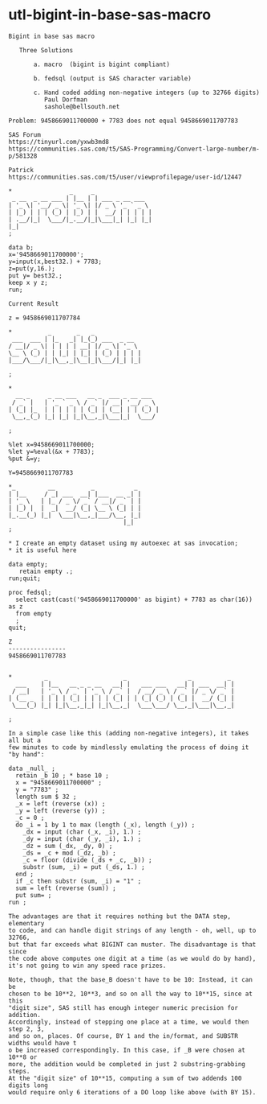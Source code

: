 # utl-bigint-in-base-sas-macro
    Bigint in base sas macro                                                                                         
                                                                                                                     
       Three Solutions                                                                                               
                                                                                                                     
           a. macro  (bigint is bigint compliant)                                                                    
                                                                                                                     
           b. fedsql (output is SAS character variable)                                                              
                                                                                                                     
           c. Hand coded adding non-negative integers (up to 32766 digits)                                           
              Paul Dorfman                                                                                           
              sashole@bellsouth.net                                                                                  
                                                                                                                     
    Problem: 9458669011700000 + 7783 does not equal 9458669011707783                                                 
                                                                                                                     
    SAS Forum                                                                                                        
    https://tinyurl.com/yxwb3md8                                                                                     
    https://communities.sas.com/t5/SAS-Programming/Convert-large-number/m-p/581328                                   
                                                                                                                     
    Patrick                                                                                                          
    https://communities.sas.com/t5/user/viewprofilepage/user-id/12447                                                
                                                                                                                     
    *                _     _                                                                                         
     _ __  _ __ ___ | |__ | | ___ _ __ ___                                                                           
    | '_ \| '__/ _ \| '_ \| |/ _ \ '_ ` _ \                                                                          
    | |_) | | | (_) | |_) | |  __/ | | | | |                                                                         
    | .__/|_|  \___/|_.__/|_|\___|_| |_| |_|                                                                         
    |_|                                                                                                              
    ;                                                                                                                
                                                                                                                     
    data b;                                                                                                          
    x='9458669011700000';                                                                                            
    y=input(x,best32.) + 7783;                                                                                       
    z=put(y,16.);                                                                                                    
    put y= best32.;                                                                                                  
    keep x y z;                                                                                                      
    run;                                                                                                             
                                                                                                                     
    Current Result                                                                                                   
                                                                                                                     
    z = 9458669011707784                                                                                             
                                                                                                                     
    *          _       _   _                                                                                         
     ___  ___ | |_   _| |_(_) ___  _ __                                                                              
    / __|/ _ \| | | | | __| |/ _ \| '_ \                                                                             
    \__ \ (_) | | |_| | |_| | (_) | | | |                                                                            
    |___/\___/|_|\__,_|\__|_|\___/|_| |_|                                                                            
                                                                                                                     
    ;                                                                                                                
                                                                                                                     
    *                                                                                                                
      __ _     _ __ ___   __ _  ___ _ __ ___                                                                         
     / _` |   | '_ ` _ \ / _` |/ __| '__/ _ \                                                                        
    | (_| |_  | | | | | | (_| | (__| | | (_) |                                                                       
     \__,_(_) |_| |_| |_|\__,_|\___|_|  \___/                                                                        
                                                                                                                     
    ;                                                                                                                
                                                                                                                     
    %let x=9458669011700000;                                                                                         
    %let y=%eval(&x + 7783);                                                                                         
    %put &=y;                                                                                                        
                                                                                                                     
    Y=9458669011707783                                                                                               
                                                                                                                     
    *_         __          _           _                                                                             
    | |__     / _| ___  __| |___  __ _| |                                                                            
    | '_ \   | |_ / _ \/ _` / __|/ _` | |                                                                            
    | |_) |  |  _|  __/ (_| \__ \ (_| | |                                                                            
    |_.__(_) |_|  \___|\__,_|___/\__, |_|                                                                            
                                    |_|                                                                              
    ;                                                                                                                
                                                                                                                     
    * I create an empty dataset using my autoexec at sas invocation;                                                 
    * it is useful here                                                                                              
                                                                                                                     
    data empty;                                                                                                      
       retain empty .;                                                                                               
    run;quit;                                                                                                        
                                                                                                                     
    proc fedsql;                                                                                                     
      select cast(cast('9458669011700000' as bigint) + 7783 as char(16)) as z                                        
      from empty                                                                                                     
      ;                                                                                                              
    quit;                                                                                                            
                                                                                                                     
    Z                                                                                                                
    ----------------                                                                                                 
    9458669011707783                                                                                                 
                                                                                                                     
                                                                                                                     
    *         _                     _                 _          _                                                   
      ___    | |__   __ _ _ __   __| |   ___ ___   __| | ___  __| |                                                  
     / __|   | '_ \ / _` | '_ \ / _` |  / __/ _ \ / _` |/ _ \/ _` |                                                  
    | (__ _  | | | | (_| | | | | (_| | | (_| (_) | (_| |  __/ (_| |                                                  
     \___(_) |_| |_|\__,_|_| |_|\__,_|  \___\___/ \__,_|\___|\__,_|                                                  
                                                                                                                     
    ;                                                                                                                
                                                                                                                     
    In a simple case like this (adding non-negative integers), it takes all but a                                    
    few minutes to code by mindlessly emulating the process of doing it "by hand":                                   
                                                                                                                     
    data _null_ ;                                                                                                    
      retain _b 10 ; * base 10 ;                                                                                     
      x = "9458669011700000" ;                                                                                       
      y = "7783" ;                                                                                                   
      length sum $ 32 ;                                                                                              
      _x = left (reverse (x)) ;                                                                                      
      _y = left (reverse (y)) ;                                                                                      
      _c = 0 ;                                                                                                       
      do _i = 1 by 1 to max (length (_x), length (_y)) ;                                                             
        _dx = input (char (_x, _i), 1.) ;                                                                            
        _dy = input (char (_y, _i), 1.) ;                                                                            
        _dz = sum (_dx, _dy, 0) ;                                                                                    
        _ds = _c + mod (_dz, _b) ;                                                                                   
        _c = floor (divide (_ds + _c, _b)) ;                                                                         
        substr (sum, _i) = put (_ds, 1.) ;                                                                           
      end ;                                                                                                          
      if _c then substr (sum, _i) = "1" ;                                                                            
      sum = left (reverse (sum)) ;                                                                                   
      put sum= ;                                                                                                     
    run ;                                                                                                            
                                                                                                                     
    The advantages are that it requires nothing but the DATA step, elementary                                        
    to code, and can handle digit strings of any length - oh, well, up to 32766,                                     
    but that far exceeds what BIGINT can muster. The disadvantage is that since                                      
    the code above computes one digit at a time (as we would do by hand),                                            
    it's not going to win any speed race prizes.                                                                     
                                                                                                                     
    Note, though, that the base_B doesn't have to be 10: Instead, it can be                                          
    chosen to be 10**2, 10**3, and so on all the way to 10**15, since at this                                        
    "digit size", SAS still has enough integer numeric precision for addition.                                       
    Accordingly, instead of stepping one place at a time, we would then step 2, 3,                                   
    and so on, places. Of course, BY 1 and the in/format, and SUBSTR widths would have t                             
    o be increased correspondingly. In this case, if _B were chosen at 10**8 or                                      
    more, the addition would be completed in just 2 substring-grabbing steps.                                        
    At the "digit size" of 10**15, computing a sum of two addends 100 digits long                                    
    would require only 6 iterations of a DO loop like above (with BY 15).                                            
                                                                                                                     
                                                                                                                     
                                                                                                                     
